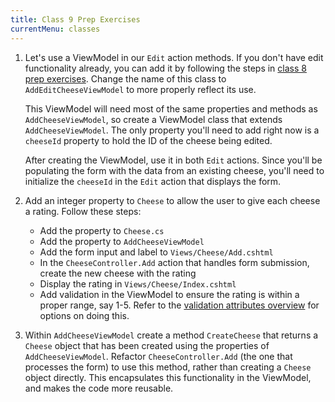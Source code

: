 ```yaml
---
title: Class 9 Prep Exercises
currentMenu: classes
---
```


1. Let's use a ViewModel in our `Edit` action methods. If you don't have edit functionality already, you can add it by following the steps in [class 8 prep exercises](../8/exercises.html). Change the name of this class to `AddEditCheeseViewModel` to more properly reflect its use.

    This ViewModel will need most of the same properties and methods as `AddCheeseViewModel`, so create a ViewModel class that extends `AddCheeseViewModel`. The only property you'll need to add right now is a `cheeseId` property to hold the ID of the cheese being edited.

    After creating the ViewModel, use it in both `Edit` actions. Since you'll be populating the form with the data from an existing cheese, you'll need to initialize the `cheeseId` in the `Edit` action that displays the form.

1. Add an integer property to `Cheese` to allow the user to give each cheese a rating. Follow these steps:
    - Add the property to `Cheese.cs`
    - Add the property to `AddCheeseViewModel`
    - Add the form input and label to `Views/Cheese/Add.cshtml`
    - In the `CheeseController.Add` action that handles form submission, create the new cheese with the rating
    - Display the rating in `Views/Cheese/Index.cshtml`
    - Add validation in the ViewModel to ensure the rating is within a proper range, say 1-5. Refer to the [validation attributes overview](https://docs.microsoft.com/en-us/aspnet/core/mvc/models/validation#validation-attributes) for options on doing this.
    
1. Within `AddCheeseViewModel` create a method `CreateCheese` that returns a `Cheese` object that has been created using the properties of `AddCheeseViewModel`. Refactor `CheeseController.Add` (the one that processes the form) to use this method, rather than creating a `Cheese` object directly. This encapsulates this functionality in the ViewModel, and makes the code more reusable.
